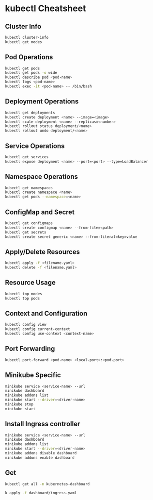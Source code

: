 # kubectl Cheatsheet

## Cluster Info
```bash
kubectl cluster-info
kubectl get nodes
```

## Pod Operations
```bash
kubectl get pods
kubectl get pods -o wide
kubectl describe pod <pod-name>
kubectl logs <pod-name>
kubectl exec -it <pod-name> -- /bin/bash
```

## Deployment Operations
```bash
kubectl get deployments
kubectl create deployment <name> --image=<image>
kubectl scale deployment <name> --replicas=<number>
kubectl rollout status deployment/<name>
kubectl rollout undo deployment/<name>
```

## Service Operations
```bash
kubectl get services
kubectl expose deployment <name> --port=<port> --type=LoadBalancer
```

## Namespace Operations
```bash
kubectl get namespaces
kubectl create namespace <name>
kubectl get pods --namespace=<name>
```

## ConfigMap and Secret
```bash
kubectl get configmaps
kubectl create configmap <name> --from-file=<path>
kubectl get secrets
kubectl create secret generic <name> --from-literal=key=value
```

## Apply/Delete Resources
```bash
kubectl apply -f <filename.yaml>
kubectl delete -f <filename.yaml>
```

## Resource Usage
```bash
kubectl top nodes
kubectl top pods
```

## Context and Configuration
```bash
kubectl config view
kubectl config current-context
kubectl config use-context <context-name>
```

## Port Forwarding
```bash
kubectl port-forward <pod-name> <local-port>:<pod-port>
```

## Minikube Specific
```bash
minikube service <service-name> --url
minikube dashboard
minikube addons list
minikube start --driver=<driver-name>
minikube stop
minikube start
```

## Install Ingress controller

```bash
minikube service <service-name> --url
minikube dashboard
minikube addons list
minikube start --driver=<driver-name>
minikube addons disable dashboard
minikube addons enable dashboard
```

## Get 
```bash
kubectl get all -n kubernetes-dashboard

```


```bash
k apply -f dashboard/ingress.yaml
```